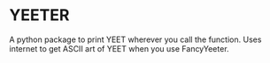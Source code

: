 # YEETER
A python package to print YEET wherever you call the function.
Uses internet to get ASCII art of YEET when you use FancyYeeter.
